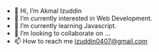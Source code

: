 - 👋 Hi, I’m Akmal Izuddin
- 👀 I’m currently interested in Web Development.
- 🌱 I’m currently learning Javascript.
- 💞️ I’m looking to collaborate on ...
- 📫 How to reach me izuddin0407@gmail.com

<!---
Maii0407/Maii0407 is a ✨ special ✨ repository because its `README.md` (this file) appears on your GitHub profile.
You can click the Preview link to take a look at your changes.
--->

